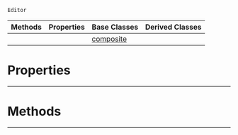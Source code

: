 `Editor`

|Methods|Properties|Base Classes|Derived Classes|
|---|---|---|---|
| | |[composite](https://github.com/ArendDanielek/ZeroDocsTest/blob/master/code_reference/class_reference/composite.markdown)| |


 #  Properties


---  
 #  Methods


---  
 
  
  
  
  
  
  
  

 